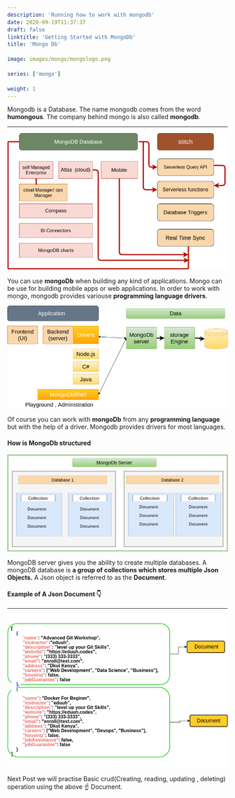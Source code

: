 ```yaml
---
description: 'Running how to work with mongodb'
date: 2020-09-19T11:37:37
draft: false
linktitle: 'Getting Started with MongoDb'
title: 'Mongo Db'

image: images/mongo/mongologo.png

series: ['mongo']

weight: 1
---
```


Mongodb is a Database. The name mongodb comes from the word **humongous**. The company behind mongo is also called **mongodb**.

<hr>

![MongoDb ecosystem](/images/mongo/ecosystem.png)

You can use **mongoDb** when building any kind of applications. Mongo can be use for building mobile apps or web applications. In order to work with mongo, mongodb provides variouse **programming language drivers**.

![applications](/images/mongo/application.png)

Of course you can work with **mongoDb** from any **programming language** but with the help of a driver. Mongodb provides drivers for most languages.

#### How is MongoDb structured

![mongodb Server](/images/mongo/mongoserver.png)

MongoDB server gives you the ability to create multiple databases. A mongoDB database is **a group of collections which stores multiple Json Objects.** A Json object is referred to as the **Document**.

#### Example of A Json Document 👇

---

![Document](/images/mongo/documents.png)

Next Post we will practise Basic crud(Creating, reading, updating , deleting) operation using the above ☝ Document.
